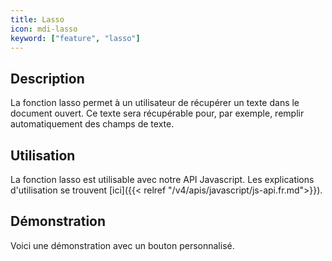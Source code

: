 ```yaml
---
title: Lasso
icon: mdi-lasso
keyword: ["feature", "lasso"]
---
```


## Description

La fonction lasso permet à un utilisateur de récupérer un texte dans le document ouvert. Ce texte sera récupérable pour, par exemple, remplir automatiquement des champs de texte.

## Utilisation

La fonction lasso est utilisable avec notre API Javascript. Les explications d'utilisation se trouvent [ici]({{< relref "/v4/apis/javascript/js-api.fr.md">}}).

## Démonstration

Voici une démonstration avec un bouton personnalisé.

